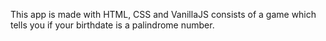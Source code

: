 This app is made with HTML, CSS and VanillaJS consists of a game which tells you if your birthdate is a palindrome number.
